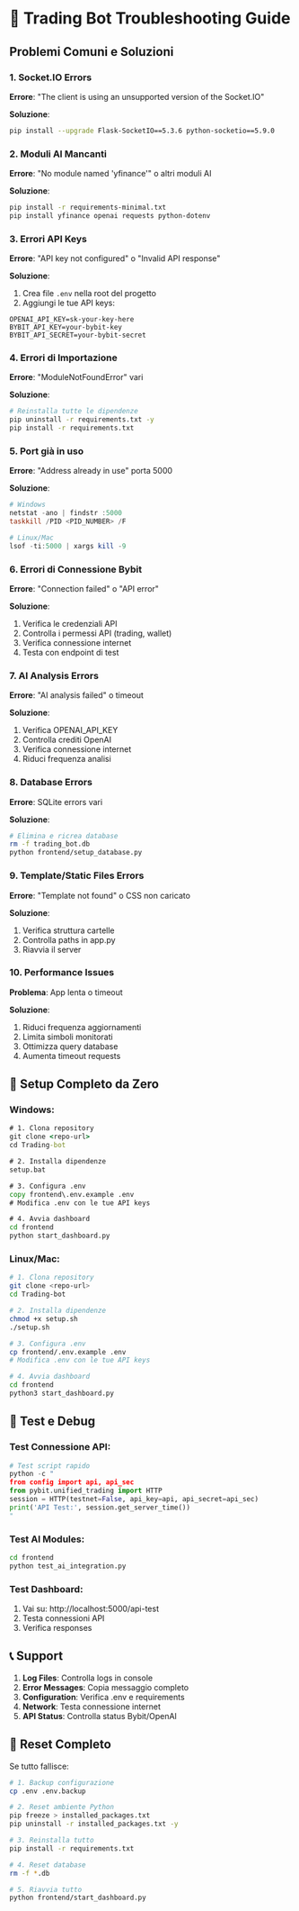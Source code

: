 # 🔧 Trading Bot Troubleshooting Guide

## Problemi Comuni e Soluzioni

### 1. Socket.IO Errors

**Errore**: "The client is using an unsupported version of the Socket.IO"

**Soluzione**:
```bash
pip install --upgrade Flask-SocketIO==5.3.6 python-socketio==5.9.0
```

### 2. Moduli AI Mancanti

**Errore**: "No module named 'yfinance'" o altri moduli AI

**Soluzione**:
```bash
pip install -r requirements-minimal.txt
pip install yfinance openai requests python-dotenv
```

### 3. Errori API Keys

**Errore**: "API key not configured" o "Invalid API response"

**Soluzione**:
1. Crea file `.env` nella root del progetto
2. Aggiungi le tue API keys:
```
OPENAI_API_KEY=sk-your-key-here
BYBIT_API_KEY=your-bybit-key
BYBIT_API_SECRET=your-bybit-secret
```

### 4. Errori di Importazione

**Errore**: "ModuleNotFoundError" vari

**Soluzione**:
```bash
# Reinstalla tutte le dipendenze
pip uninstall -r requirements.txt -y
pip install -r requirements.txt
```

### 5. Port già in uso

**Errore**: "Address already in use" porta 5000

**Soluzione**:
```powershell
# Windows
netstat -ano | findstr :5000
taskkill /PID <PID_NUMBER> /F

# Linux/Mac
lsof -ti:5000 | xargs kill -9
```

### 6. Errori di Connessione Bybit

**Errore**: "Connection failed" o "API error"

**Soluzione**:
1. Verifica le credenziali API
2. Controlla i permessi API (trading, wallet)
3. Verifica connessione internet
4. Testa con endpoint di test

### 7. AI Analysis Errors

**Errore**: "AI analysis failed" o timeout

**Soluzione**:
1. Verifica OPENAI_API_KEY
2. Controlla crediti OpenAI
3. Verifica connessione internet
4. Riduci frequenza analisi

### 8. Database Errors

**Errore**: SQLite errors vari

**Soluzione**:
```bash
# Elimina e ricrea database
rm -f trading_bot.db
python frontend/setup_database.py
```

### 9. Template/Static Files Errors

**Errore**: "Template not found" o CSS non caricato

**Soluzione**:
1. Verifica struttura cartelle
2. Controlla paths in app.py
3. Riavvia il server

### 10. Performance Issues

**Problema**: App lenta o timeout

**Soluzione**:
1. Riduci frequenza aggiornamenti
2. Limita simboli monitorati
3. Ottimizza query database
4. Aumenta timeout requests

## 🚀 Setup Completo da Zero

### Windows:
```cmd
# 1. Clona repository
git clone <repo-url>
cd Trading-bot

# 2. Installa dipendenze
setup.bat

# 3. Configura .env
copy frontend\.env.example .env
# Modifica .env con le tue API keys

# 4. Avvia dashboard
cd frontend
python start_dashboard.py
```

### Linux/Mac:
```bash
# 1. Clona repository
git clone <repo-url>
cd Trading-bot

# 2. Installa dipendenze
chmod +x setup.sh
./setup.sh

# 3. Configura .env
cp frontend/.env.example .env
# Modifica .env con le tue API keys

# 4. Avvia dashboard
cd frontend
python3 start_dashboard.py
```

## 🧪 Test e Debug

### Test Connessione API:
```python
# Test script rapido
python -c "
from config import api, api_sec
from pybit.unified_trading import HTTP
session = HTTP(testnet=False, api_key=api, api_secret=api_sec)
print('API Test:', session.get_server_time())
"
```

### Test AI Modules:
```bash
cd frontend
python test_ai_integration.py
```

### Test Dashboard:
1. Vai su: http://localhost:5000/api-test
2. Testa connessioni API
3. Verifica responses

## 📞 Support

1. **Log Files**: Controlla logs in console
2. **Error Messages**: Copia messaggio completo
3. **Configuration**: Verifica .env e requirements
4. **Network**: Testa connessione internet
5. **API Status**: Controlla status Bybit/OpenAI

## 🔄 Reset Completo

Se tutto fallisce:
```bash
# 1. Backup configurazione
cp .env .env.backup

# 2. Reset ambiente Python
pip freeze > installed_packages.txt
pip uninstall -r installed_packages.txt -y

# 3. Reinstalla tutto
pip install -r requirements.txt

# 4. Reset database
rm -f *.db

# 5. Riavvia tutto
python frontend/start_dashboard.py
```
